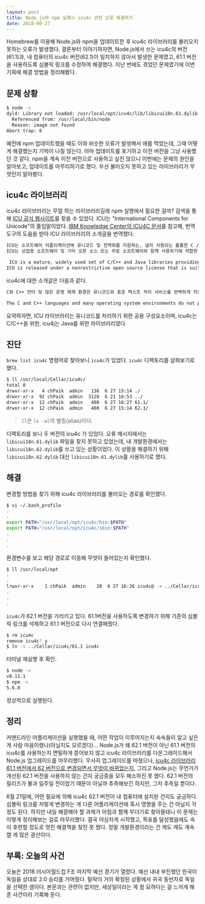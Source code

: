 ```yaml
---
layout: post
title: Node.js와 npm 실행시 icu4c 관련 오류 해결하기
date: 2018-06-27
---
```


Homebrew를 이용해 Node.js와 npm을 업데이트한 후 icu4c 라이브러리를 불러오지 못하는 오류가 발생했다. 결론부터 이야기하자면, Node.js에서 쓰는 icu4c의 버전(61.1)과, 내 컴퓨터의 icu4c 버전(62.1)이 일치하지 않아서 발생한 문제였고, 61.1 버전을 사용하도록 심볼릭 링크를 수정하여 해결했다. 지난 번에도 겪었던 문제였기에 이번 기회에 해결 방법을 정리해봤다.

## 문제 상황

````sh
$ node -v
dyld: Library not loaded: /usr/local/opt/icu4c/lib/libicui18n.61.dylib
  Referenced from: /usr/local/bin/node
  Reason: image not found
Abort trap: 6
````

예전에 npm 업데이트했을 때도 이와 비슷한 오류가 발생해서 애를 먹었는데, 그때 어떻게 해결했는지 기억이 나질 않는다. 아마 업데이트를 포기하고 이전 버전을 그냥 사용했던 것 같다. npm을 계속 이전 버전으로 사용하고 싶진 않으니 이번에는 문제의 원인을 알아보고, 업데이트를 마무리하기로 했다. 우선 불러오지 못하고 있는 라이브러리가 무엇인지 알아봤다.

## icu4c 라이브러리

icu4c 라이브러리는 무얼 하는 라이브러리길래 npm 실행에서 필요한 걸까? 검색을 통해 [ICU 공식 웹사이트](http://site.icu-project.org/)를 찾을 수 있었다. ICU는 "International Components for Unicode"의 줄임말이었다. [IBM Knowledge Center의 ICU4C 문서](https://www.ibm.com/support/knowledgecenter/ko/ssw_aix_71/com.ibm.aix.nlsgdrf/icu4c_lib.htm)를 참고해, 번역도구의 도움을 받아 ICU 라이브러리의 소개글을 번역했다.

````txt
ICU는 소프트웨어 어플리케이션에 유니코드 및 전역화를 지원하는, 널리 사용되는 훌륭한 C / C ++ 과 Java 라이브러리 세트입니다. ICU는 이식성이 뛰어나며, C/C++ 소프트웨어 및 Java 소프트웨어 간 동일한 결과를 제공합니다.
ICU는 상업용 소프트웨어 및 기타 오픈 소스 또는 무료 소프트웨어와 함께 사용하기에 적합한 제한없는 오픈 소스 라이선스에 따라 배포됩니다.

 ICU is a mature, widely used set of C/C++ and Java libraries providing Unicode and Globalization support for software applications. ICU is widely portable and gives applications the same results on all platforms and between C/C++ and Java software.
ICU is released under a nonrestrictive open source license that is suitable for use with both commercial software and with other open source or free software.
````

icu4c에 대한 소개글은 다음과 같다.

````txt
C와 C++ 언어 및 많은 운영 체제 환경은 유니코드와 표준 텍스트 처리 서비스를 완벽하게 지원하지 않습니다. 일부 플랫폼에서는 좋은 유니 코드 텍스트 처리 서비스를 제공하지만 이식 가능한 어플리케이션 코드는 이를 사용할 수 없습니다. ICU4C 라이브러리는 이러한 틈을 채워줍니다. ICU4C는 어플리케이션이 소프트웨어 전역화에 사용할 수있는 개방적이고 유연한 이식할 수 있는 기반을 제공합니다. ICU4C는 유니 코드 및 CLDR (Common Locale Data Repository)를 포함한 업계 표준을 엄격히 따릅니다.

The C and C++ languages and many operating system environments do not provide full support for Unicode and standards-compliant text handling services. Even though some platforms do provide good Unicode text handling services, portable application code can not make use of them. The ICU4C libraries fills in this gap. ICU4C provides an open, flexible, portable foundation for applications to use for their software globalization requirements. ICU4C closely tracks industry standards, including Unicode and CLDR (Common Locale Data Repository).
````

요약하자면, ICU 라이브러리는 유니코드를 처리하기 위한 공용 구성요소이며, icu4c는 C/C++을 위한, icu4j는 Java를 위한 라이브러리였다.

## 진단

`brew list icu4c` 명령어로 찾아보니 `icu4c`가 있었다. `icu4c` 디렉토리를 살펴보기로 했다.

````sh
$ ll /usr/local/Cellar/icu4c/
total 0
drwxr-xr-x   4 chPaik  admin   136  6 27 15:14 ./
drwxr-xr-x  92 chPaik  admin  3128  6 21 16:53 ../
drwxr-xr-x  12 chPaik  admin   408  6 27 16:27 61.1/
drwxr-xr-x  12 chPaik  admin   408  6 27 15:14 62.1/
````

> `ll`은 `ls -al`의 별칭(alias)이다.

디렉토리를 보니 두 버전의 icu4c 가 있었다. 오류 메시지에서는 `libicui18n.61.dylib` 파일을 찾지 못하고 있었는데, 내 개발환경에서는 `libicui18n.62.dylib`를 쓰고 있는 상황이었다. 이 상황을 해결하기 위해 `libicui18n.62.dylib` 대신 `libicui18n.61.dylib`를 사용하기로 했다.

## 해결

변경할 방법을 찾기 위해 icu4c 라이브러리를 불러오는 경로를 확인했다.

````sh
$ vi ~/.bash_profile
.
.
export PATH="/usr/local/opt/icu4c/bin:$PATH"
export PATH="/usr/local/opt/icu4c/sbin:$PATH"
.
.
.
````

환경변수를 보고 해당 경로로 이동해 무엇이 들어있는지 확인했다.

````sh
$ ll /usr/local/opt
.
.
lrwxr-xr-x    1 chPaik  admin    20  6 27 16:26 icu4c@ -> ../Cellar/icu4c/62.1
.
.
.
````

`icu4c`가 62.1 버전을 가리키고 있다. 61.1버전을 사용하도록 변경하기 위해 기존의 심볼릭 링크를 삭제하고 61.1 버전으로 다시 연결해줬다.

````sh
$ rm icu4c
remove icu4c? y
$ ln -s ../Cellar/icu4c/61.1 icu4c
````

터미널 재실행 후 확인.

````sh
$ node -v
v8.11.1
$ npm -v
5.6.0
````

정상적으로 실행된다.

## 정리

커맨드라인 어플리케이션을 실행했을 때, 어떤 작업이 이루어지는지 속속들이 알고 싶은 게 사람 마음이랬나(아닐지도 모르겠다)... Node.js가 왜 62.1 버전이 아닌 61.1 버전의 icu4c를 사용하는지 면밀하게 뜯어보지 않고 icu4c 라이브러리를 다운그레이드해서 Node.js 업그레이드를 마무리했다. 무사히 업그레이드를 마쳤으나, [icu4c 라이브러리 61.1 버전에서 62 버전으로 변경되면서 무엇이 바뀌었는지](https://sourceforge.net/p/icu/mailman/message/36348365/), 그리고 Node.js는 무언가가 개선된 62.1 버전을 사용하지 않는 건지 궁금증을 모두 해소하진 못 했다. 62.1 버전의 릴리즈가 불과 일주일 전이었기 때문이 아닐까 추측해보긴 하지만, 그저 추측일 뿐이다.

6월 21일에, 어떤 필요에 의해 icu4c 62.1 버전이 내 컴퓨터에 설치된 건지도 궁금하다. 심볼릭 링크를 저렇게 변경하는 게 다른 어플리케이션에 혹시 영향을 주는 건 아닐지 걱정도 된다. 하지만 내일 해결해야 할 과제가 아침과 함께 무더기로 찾아올테니 이 문제는 이렇게 정리해보는 걸로 마무리했다. 결국 야심차게 시작했고, 목표를 달성했음에도 속이 후련할 정도로 멋진 해결책을 찾진 못 했다. 정말 개발환경이라는 건 캐도 캐도 계속 캘 게 많은 광산이다.

## 부록: 오늘의 사건

오늘은 2018 러시아월드컵 F조 마지막 예선 경기가 열렸다. 예선 내내 부진했던 한국이 독일을 상대로 2:0 승리를 거머줬다. 탈락이 거의 확정된 상황에서 귀국 동반자로 독일을 선택한 셈이다. 본문과는 관련이 없지만, 세상일이라는 게 참 묘하다는 걸 느끼게 해준 사건이라 기록해 둔다.
